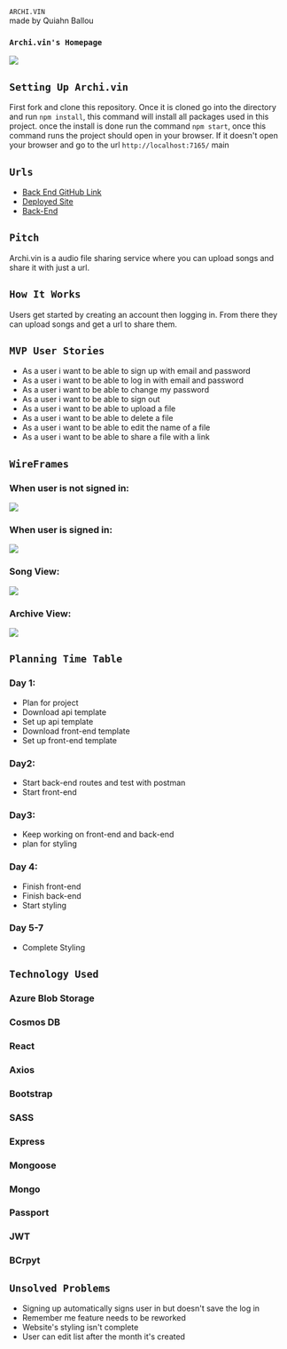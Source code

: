 `ARCHI.VIN` <br />
made by Quiahn Ballou

### `Archi.vin's Homepage`
![](https://i.imgur.com/R5R3lmj.png)

## `Setting Up Archi.vin`
First fork and clone this repository. Once it is cloned go into the directory and run `npm install`, this command will install all packages used in this project.
once the install is done run the command `npm start`, once this command runs the project should open in your browser.
If it doesn't open your browser and go to the url `http://localhost:7165/`
main
## `Urls`
- [Back End GitHub Link](https://github.com/NIQ-Project/niq-backend "Archi.vin's Back-End Repository")
- [Deployed Site](https://niq-project.github.io/niq/ "Monthly Website")
- [Back-End](https://git.heroku.com/monthly-backend.git "Monthly's Back-End Website")

## `Pitch`
Archi.vin is a audio file sharing service where you can upload songs and share it with just a url.

## `How It Works`
Users get started by creating an account then logging in. From there they can upload songs and get a url to share them.

## `MVP User Stories`

- As a user i want to be able to sign up with email and password
- As a user i want to be able to log in with email and password
- As a user i want to be able to change my password
- As a user i want to be able to sign out
- As a user i want to be able to upload a file
- As a user i want to be able to delete a file
- As a user i want to be able to edit the name of a file
- As a user i want to be able to share a file with a link

## `WireFrames`

### When user is not signed in:
![](https://i.imgur.com/vQX2v1z.png)

### When user is signed in:
![](https://i.imgur.com/UmhfVWu.png)

### Song View:
![](https://i.imgur.com/X0eR5gD.png)

### Archive View:
![](https://i.imgur.com/vpU5vcx.png)

## `Planning Time Table`

### Day 1:
- Plan for project
- Download api template
- Set up api template 
- Download front-end template
- Set up front-end template

### Day2:
- Start back-end routes and test with postman
- Start front-end

### Day3:
- Keep working on front-end and back-end
- plan for styling

### Day 4:
- Finish front-end
- Finish back-end
- Start styling

### Day 5-7
- Complete Styling

## `Technology Used`

### Azure Blob Storage
### Cosmos DB
### React
### Axios
### Bootstrap
### SASS
### Express
### Mongoose
### Mongo
### Passport
### JWT
### BCrpyt


## `Unsolved Problems`

- Signing up automatically signs user in but doesn't save the log in
- Remember me feature needs to be reworked
- Website's styling isn't complete
- User can edit list after the month it's created
